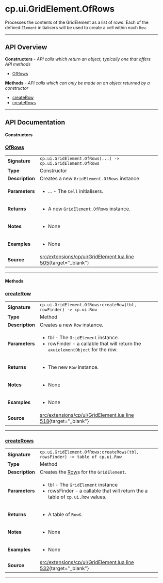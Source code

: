 # cp.ui.GridElement.OfRows

Processes the contents of the GridElement as a list of rows.
Each of the defined `Element` initialisers will be used to create a cell within each `Row`.

---

## API Overview
**Constructors** - _API calls which return an object, typically one that offers API methods_
 * [OfRows](#ofrows)

**Methods** - _API calls which can only be made on an object returned by a constructor_
 * [createRow](#createrow)
 * [createRows](#createrows)


---

## API Documentation

#### Constructors


### [OfRows](#ofrows)

|                                             |                                                                                     |
| --------------------------------------------|-------------------------------------------------------------------------------------|
| **Signature**                               | `cp.ui.GridElement.OfRows(...) -> cp.ui.GridElement.OfRows`                                                                    |
| **Type**                                    | Constructor                                                                     |
| **Description**                             | Creates a new `GridElement.OfRows` instance.                                                                     |
| **Parameters**                              | <ul><li>... - The `Cell` initialisers.</li></ul> |
| **Returns**                                 | <ul><li>A new `GridElement.OfRows` instance.</li></ul>          |
| **Notes**                                   | <ul><li>None</li></ul> |
| **Examples**                                | <ul><li>None</li></ul> |
| **Source**                                  | [src/extensions/cp/ui/GridElement.lua line 505](https://github.com/CommandPost/CommandPost/blob/develop/src/extensions/cp/ui/GridElement.lua#L505){target="_blank"} |

---

#### Methods


### [createRow](#createrow)

|                                             |                                                                                     |
| --------------------------------------------|-------------------------------------------------------------------------------------|
| **Signature**                               | `cp.ui.GridElement.OfRows:createRow(tbl, rowFinder) -> cp.ui.Row`                                                                    |
| **Type**                                    | Method                                                                     |
| **Description**                             | Creates a new `Row` instance.                                                                     |
| **Parameters**                              | <ul><li>tbl - The `GridElement` instance.</li><li>rowFinder - a callable that will return the `axuielementObject` for the row.</li></ul> |
| **Returns**                                 | <ul><li>The new `Row` instance.</li></ul>          |
| **Notes**                                   | <ul><li>None</li></ul> |
| **Examples**                                | <ul><li>None</li></ul> |
| **Source**                                  | [src/extensions/cp/ui/GridElement.lua line 518](https://github.com/CommandPost/CommandPost/blob/develop/src/extensions/cp/ui/GridElement.lua#L518){target="_blank"} |

---


### [createRows](#createrows)

|                                             |                                                                                     |
| --------------------------------------------|-------------------------------------------------------------------------------------|
| **Signature**                               | `cp.ui.GridElement.OfRows:createRows(tbl, rowsFinder) -> table of cp.ui.Row`                                                                    |
| **Type**                                    | Method                                                                     |
| **Description**                             | Creates the [Row](cp.ui.Row.md)s for the `GridElement`.                                                                     |
| **Parameters**                              | <ul><li>tbl - The `GridElement` instance</li><li>rowsFinder - a callable that will return the a table of `cp.ui.Row` values.</li></ul> |
| **Returns**                                 | <ul><li>A table of `Row`s.</li></ul>          |
| **Notes**                                   | <ul><li>None</li></ul> |
| **Examples**                                | <ul><li>None</li></ul> |
| **Source**                                  | [src/extensions/cp/ui/GridElement.lua line 532](https://github.com/CommandPost/CommandPost/blob/develop/src/extensions/cp/ui/GridElement.lua#L532){target="_blank"} |

---

